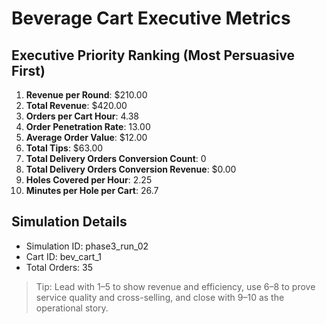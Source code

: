 # Beverage Cart Executive Metrics

## Executive Priority Ranking (Most Persuasive First)
1. **Revenue per Round**: $210.00
2. **Total Revenue**: $420.00
3. **Orders per Cart Hour**: 4.38
4. **Order Penetration Rate**: 13.00
5. **Average Order Value**: $12.00
6. **Total Tips**: $63.00
7. **Total Delivery Orders Conversion Count**: 0
8. **Total Delivery Orders Conversion Revenue**: $0.00
9. **Holes Covered per Hour**: 2.25
10. **Minutes per Hole per Cart**: 26.7

## Simulation Details
- Simulation ID: phase3_run_02
- Cart ID: bev_cart_1
- Total Orders: 35

> Tip: Lead with 1–5 to show revenue and efficiency, use 6–8 to prove service quality and cross-selling, and close with 9–10 as the operational story.
